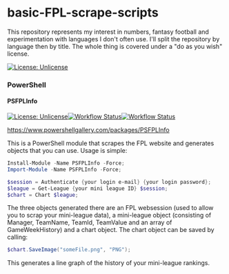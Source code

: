 # basic-FPL-scrape-scripts
This repository represents my interest in numbers, fantasy football and experimentation with languages I don't often use.  I'll split the repository by language then by title.  The whole thing is covered under a "do as you wish" license.

[![License: Unlicense](https://img.shields.io/badge/license-Unlicense-blue.svg)](http://unlicense.org/)

### PowerShell
#### PSFPLInfo
[![License: Unlicense](https://img.shields.io/badge/license-Unlicense-blue.svg)](http://unlicense.org/)[![Workflow Status](https://github.com/c-wilkinson/basic-FPL-scrape-scripts/workflows/Create%20Mini-League%20Chart/badge.svg)](https://github.com/c-wilkinson/basic-FPL-scrape-scripts/actions)[![Workflow Status](https://github.com/c-wilkinson/basic-FPL-scrape-scripts/workflows/AuthenticationTests/badge.svg)](https://github.com/c-wilkinson/basic-FPL-scrape-scripts/actions)

https://www.powershellgallery.com/packages/PSFPLInfo

This is a PowerShell module that scrapes the FPL website and generates objects that you can use.  Usage is simple:

```powershell
Install-Module -Name PSFPLInfo -Force; 
Import-Module -Name PSFPLInfo -Force; 

$session = Authenticate {your login e-mail} {your login password};
$league = Get-League {your mini league ID} $session;
$chart = Chart $league;
```

The three objects generated there are an FPL websession (used to allow you to scrap your mini-league data), a mini-league object (consisting of Manager, TeamName, TeamId, TeamValue and an array of GameWeekHistory) and a chart object.  The chart object can be saved by calling:

```powershell
$chart.SaveImage("someFile.png", "PNG");
```

This generates a line graph of the history of your mini-league rankings.
